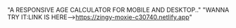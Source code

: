 "A RESPONSIVE AGE CALCULATOR FOR MOBILE AND DESKTOP.."
"WANNA TRY IT:LINK IS HERE-->https://zingy-moxie-c30740.netlify.app"
